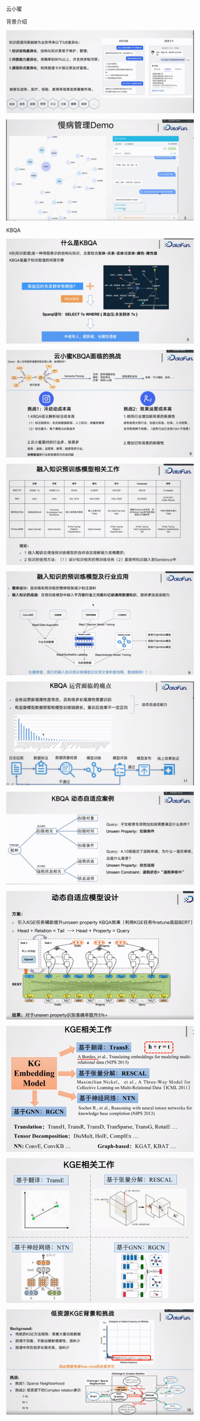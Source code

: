 云小蜜

背景介绍

![image-20210710161605217](img/image-20210710161605217.png)

![image-20210710161913471](img/image-20210710161913471.png)

KBQA

![image-20210710162017700](img/image-20210710162017700.png)

![image-20210710162049318](img/image-20210710162049318.png)



![image-20210710162258124](img/image-20210710162258124.png)

![image-20210710162429410](img/image-20210710162429410.png)

![image-20210710162617384](img/image-20210710162617384.png)

![image-20210710162732085](img/image-20210710162732085.png)

![image-20210710162807827](img/image-20210710162807827.png)



![image-20210710162951569](img/image-20210710162951569.png)

![image-20210710163113974](img/image-20210710163113974.png)

![image-20210710163157408](img/image-20210710163157408.png)



